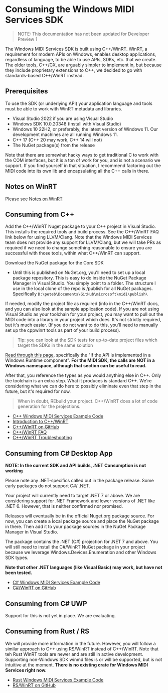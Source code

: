 # Consuming the Windows MIDI Services SDK

> NOTE: This documentation has not been updated for Developer Preview 1

The Windows MIDI Services SDK is built using C++/WinRT. WinRT, a requirement for modern APIs on Windows, enables desktop applications, regardless of language, to be able to use APIs, SDKs, etc. that we create. The older tools, C++/CX, are arguably simpler to implement in, but because they include proprietary extensions to C++, we decided to go with standards-based C++/WinRT instead.

## Prerequisites

To use the SDK (or underlying API) your application language and tools must be able to work with WinRT metadata and libraries.

* Visual Studio 2022 if you are using Visual Studio
* Windows SDK 10.0.20348 (Install with Visual Studio)
* Windows 10 22H2, or preferably, the latest version of Windows 11. Our development machines are all running Windows 11.
* C++ 17 (C++ 20 may work, C++ 14 will not)
* The NuGet package(s) from the release

Note that there are somewhat hacky ways to get traditional C to work with the COM interfaces, but it is a ton of work for you, and is not a scenario we support. If you find yourself in that situation, I recommend factoring out the MIDI code into its own lib and encapsulating all the C++ calls in there.

## Notes on WinRT

Please see [Notes on WinRT](./notes-on-winrt.md)

## Consuming from C++

Add the C++/WinRT Nuget package to your C++ project in Visual Studio. This installs the required tools and build process. See the C++/WinRT FAQ link below for using LLVM/Clang. Note that the Windows MIDI Services team does not provide any support for LLVM/Clang, but we will take PRs as required if we need to change something reasonable to ensure you are successful with those tools, within what C++/WinRT can support.

Download the NuGet package for the Core SDK

* Until this is published on NuGet.org, you'll need to set up a local package repository. This is easy to do inside the NuGet Package Manager in Visual Studio. You simply point to a folder. The structure I use in the local clone of the repo is /publish for all NuGet packages. Specifically `D:\peteb\Documents\GitHub\microsoft\midi\publish\`

If needed, modify the project file as required (info in the C++/WinRT docs, and you can also look at the sample application code). If you are not using Visual Studio as your toolchain for your project, you may want to pull out the MIDI code into a library in your project which does. It's not strictly required, but it's much easier. (If you do not want to do this, you'll need to manually set up the cppwinrt tools as part of your build process).

> Tip: you can look at the SDK tests for up-to-date project files which target the SDKs in the same solution

[Read through this page](https://learn.microsoft.com/windows/uwp/cpp-and-winrt-apis/consume-apis), specifically the "If the API is implemented in a Windows Runtime component". **For the MIDI SDK, the calls are NOT in a Windows namespace, although that section can be useful to read.**

After that, you reference the types as you would anything else in C++. Only the toolchain is an extra step. What it produces is standard C++. We're considering what we can do here to possibly eliminate even that step in the future, but it's required for now.

> When in doubt, REbuild your project. C++/WinRT does a lot of code generation for the projections.

* [C++ Windows MIDI Services Example Code](https://github.com/microsoft/midi/get-started/midi-developers/app-developers/samples/cpp-winrt/)
* [Introduction to C++/WinRT](https://learn.microsoft.com/windows/uwp/cpp-and-winrt-apis/)
* [C++/WinRT on GitHub](https://github.com/microsoft/cppwinrt)
* [C++/WinRT FAQ](https://learn.microsoft.com/windows/uwp/cpp-and-winrt-apis/faq)
* [C++/WinRT Troubleshooting](https://learn.microsoft.com/windows/uwp/cpp-and-winrt-apis/troubleshooting)

## Consuming from C# Desktop App

**NOTE: In the current SDK and API builds, .NET Consumption is not working**

Please note any .NET-specifics called out in the package release. Some early packages do not support C#/ .NET.

Your project will currently need to target .NET 7 or above. We are considering support for .NET Framework and lower versions of .NET like .NET 6. However, that is neither confirmed nor promised.

Releases will eventually be in the official Nuget.org package source. For now, you can create a local package source and place the NuGet package in there. Then add it to your package sources in the NuGet Package Manager in Visual Studio.

The package contains the .NET (C#) projection for .NET 7 and above. You will still need to install the C#/WinRT NuGet package in your project because we leverage Windows.Devices.Enumeration and other Windows SDK types.

**Note that other .NET languages (like Visual Basic) may work, but have not been tested.**

* [C# Windows MIDI Services Example Code](https://github.com/microsoft/midi/get-started/midi-developers/app-developers/samples/csharp-net/)
* [C#/WinRT on GitHub](https://github.com/microsoft/cswinrt)

## Consuming from C# UWP

Support for this is not yet in place. We are evaluating.

## Consuming from Rust / RS

We will provide more information in the future. However, you will follow a similar approach to C++ using RS/WinRT instead of C++/WinRT. Note that teh Rust WinRT tools are newer and are still in active development. Supporting non-Windows SDK winmd files is or will be supported, but is not intuitive at the moment. **There is no existing crate for Windows MIDI Services right now.**

* [Rust Windows MIDI Services Example Code](https://github.com/microsoft/midi/get-started/midi-developers/app-developers/samples/rust-winrt/)
* [RS/WinRT on GitHub](https://github.com/microsoft/windows-rs)
